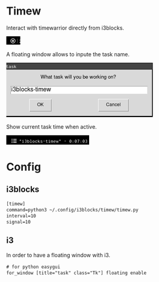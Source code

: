 # Timew

Interact with timewarrior directly from i3blocks.

![no active task](i3blocks-timew-01.png)

 A floating window allows to inpute the task name.

![floating windows to input task name](i3blocks-timew-02.png)

Show current task time when active.

![active task, time tracking](i3blocks-timew-03.png)

# Config

## i3blocks

```
[timew]
command=python3 ~/.config/i3blocks/timew/timew.py
interval=10
signal=10
```

## i3

In order to have a floating window with i3.

```
# for python easygui
for_window [title="task" class="Tk"] floating enable
```
